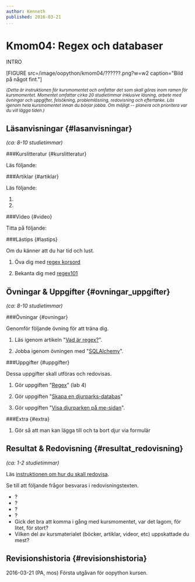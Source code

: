 ```yaml
---
author: Kenneth
published: 2016-03-21
...
```

Kmom04: Regex och databaser
====================================

INTRO

<!--more-->

[FIGURE src=/image/oopython/kmom04/??????.png?w=w2 caption="Bild på något fint."]


<!-- Flytta nedan text till eget dokumet/vy/block -->

<small>*(Detta är instruktionen för kursmomentet och omfattar det som skall göras inom ramen för kursmomentet. Momentet omfattar cirka 20 studietimmar inklusive läsning, arbete med övningar och uppgifter, felsökning, problemlösning, redovisning och eftertanke. Läs igenom hela kursmomentet innan du börjar jobba. Om möjligt -- planera och prioritera var du vill lägga tiden.)*</small>



Läsanvisningar  {#lasanvisningar}
---------------------------------

*(ca: 8-10 studietimmar)*


###Kurslitteratur  {#kurslitteratur}

Läs följande:



###Artiklar {#artiklar}

Läs följande:

1.

2.



###Video  {#video}

Titta på följande:



###Lästips {#lastips}

Om du känner att du har tid och lust.

1. Öva dig med [regex korsord](https://regexcrossword.com/)

2. Bekanta dig med [regex101](https://regex101.com/#python)


Övningar & Uppgifter  {#ovningar_uppgifter}
-------------------------------------------

*(ca: 8-10 studietimmar)*



###Övningar {#ovningar}

Genomför följande övning för att träna dig.

1. Läs igenom artikeln "[Vad är regex?](kunskap/regex)".

2. Jobba igenom övningen med "[SQLAlchemy](kunskap/sqlalchemy)".



###Uppgifter {#uppgifter}

Dessa uppgifter skall utföras och redovisas.

1. Gör uppgiften "[Regex](uppgift/lab4)" (lab 4)

2. Gör uppgiften "[Skapa en djurparks-databas](uppgift/skapa-en-djurparks-databas)"

3. Gör uppgiften "[Visa djurparken på me-sidan](uppgift/visa-djurpark-på-me-sida)".



###Extra {#extra}

1. Gör så att man kan lägga till och ta bort djur via formulär



Resultat & Redovisning  {#resultat_redovisning}
-----------------------------------------------

*(ca: 1-2 studietimmar)*

Läs [instruktionen om hur du skall redovisa](oopython/redovisa).

Se till att följande frågor besvaras i redovisningstexten.

* ?
* ?
* ?
* ?
* Gick det bra att komma i gång med kursmomentet, var det lagom, för litet, för stort?
* Vilken del av kursmaterialet (böcker, artiklar, videor, etc) uppskattade du mest?



Revisionshistoria {#revisionshistoria}
--------------------------------------

<span class='revision-history' markdown='1'>
2016-03-21 (PA, mos) Första utgåvan för oopython kursen.  
</span>
